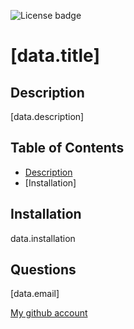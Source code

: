![License badge](https://img.shields.io/badge/LICENSE-[data.lisence]-green)

# [data.title]

## Description
[data.description]

## Table of Contents 
- [Description](#description)
- [Installation]

## Installation
data.installation



## Questions

 [data.email]
 
 

[My github account](www.github.com/[data.username])
